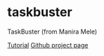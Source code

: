 taskbuster
==========

TaskBuster (from Manira Mele)

[Tutorial](http://www.marinamele.com/taskbuster-django-tutorial)
[Github project page](https://github.com/mineta/taskbuster-boilerplate)
